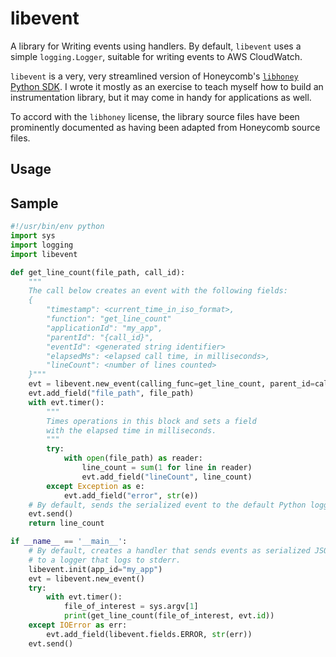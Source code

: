 # libevent

A library for Writing events using handlers. By default, `libevent` uses a
simple `logging.Logger`, suitable for writing events to AWS CloudWatch.

`libevent` is a very, very streamlined version of Honeycomb's [`libhoney` Python
SDK](https://github.com/honeycombio/libhoney-py). I wrote it mostly as an
exercise to teach myself how to build an instrumentation library, but it may
come in handy for applications as well.

To accord with the `libhoney` license, the library source files have been
prominently documented as having been adapted from Honeycomb source files.

## Usage

## Sample

```python
#!/usr/bin/env python
import sys
import logging
import libevent

def get_line_count(file_path, call_id):
    """
    The call below creates an event with the following fields:
    {
        "timestamp": <current_time_in_iso_format>,
        "function": "get_line_count"
        "applicationId": "my_app",
        "parentId": "{call_id}",
        "eventId": <generated string identifier>
        "elapsedMs": <elapsed call time, in milliseconds>,
        "lineCount": <number of lines counted>
    }"""
    evt = libevent.new_event(calling_func=get_line_count, parent_id=call_id)
    evt.add_field("file_path", file_path)
    with evt.timer():
        """
        Times operations in this block and sets a field 
        with the elapsed time in milliseconds.
        """
        try:
            with open(file_path) as reader:
                line_count = sum(1 for line in reader)
                evt.add_field("lineCount", line_count)
        except Exception as e:
            evt.add_field("error", str(e))
    # By default, sends the serialized event to the default Python logger.
    evt.send()
    return line_count

if __name__ == '__main__':
    # By default, creates a handler that sends events as serialized JSON
    # to a logger that logs to stderr.
    libevent.init(app_id="my_app")
    evt = libevent.new_event()
    try:
        with evt.timer():
            file_of_interest = sys.argv[1]
            print(get_line_count(file_of_interest, evt.id))
    except IOError as err:
        evt.add_field(libevent.fields.ERROR, str(err))
    evt.send()
```
